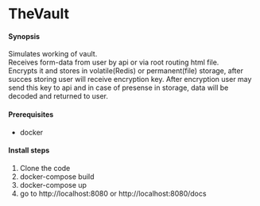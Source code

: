 # TheVault
#### Synopsis
Simulates working of vault.<br />
Receives form-data from user by api or via root routing html file.<br />
Encrypts it and stores in volatile(Redis) or permanent(file) storage, after succes storing user will receive encryption key.
After encryption user may send this key to api and in case of presense in storage, data will be decoded and returned to user.

#### Prerequisites
* docker
#### Install steps
1. Clone the code
1. docker-compose build
1. docker-compose up
1. go to http://localhost:8080 or http://localhost:8080/docs
